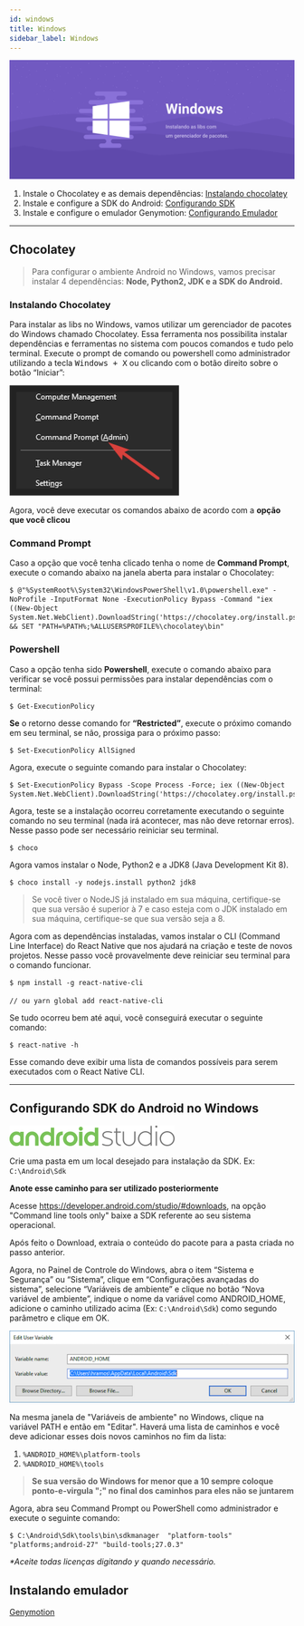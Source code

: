 ```yaml
---
id: windows
title: Windows
sidebar_label: Windows
---
```


![Windows](assets/ambiente-react-native/Windows.png)

1. Instale o Chocolatey e as demais dependências: [Instalando chocolatey](#chocolatey)
2. Instale e configure a SDK do Android: [Configurando SDK](#configurando-sdk-do-android-no-windows)
3. Instale e configure o emulador Genymotion: [Configurando Emulador](/ambiente-react-native/android/emulador)

<hr>

## Chocolatey

> Para configurar o ambiente Android no Windows, vamos precisar instalar 4 dependências: **Node, Python2, JDK e a SDK do Android.**

### Instalando Chocolatey

Para instalar as libs no Windows, vamos utilizar um gerenciador de pacotes do Windows chamado Chocolatey. Essa ferramenta nos possibilita instalar dependências e ferramentas no sistema com poucos comandos e tudo pelo terminal.
Execute o prompt de comando ou powershell como administrador utilizando a tecla <kbd>Windows + X</kbd> ou clicando com o botão direito sobre o botão “Iniciar”:

![Prompt](assets/ambiente-react-native/prompt.png)

Agora, você deve executar os comandos abaixo de acordo com a **opção que você clicou**

### Command Prompt

Caso a opção que você tenha clicado tenha o nome de **Command Prompt**, execute o comando abaixo na janela aberta para instalar o Chocolatey:

```console
$ @"%SystemRoot%\System32\WindowsPowerShell\v1.0\powershell.exe" -NoProfile -InputFormat None -ExecutionPolicy Bypass -Command "iex ((New-Object System.Net.WebClient).DownloadString('https://chocolatey.org/install.ps1'))" && SET "PATH=%PATH%;%ALLUSERSPROFILE%\chocolatey\bin"
```

### Powershell

Caso a opção tenha sido **Powershell**, execute o comando abaixo para verificar se você possui permissões para instalar dependências com o terminal:

```console
$ Get-ExecutionPolicy
```

**Se** o retorno desse comando for **“Restricted”**, execute o próximo comando em seu terminal, se não, prossiga para o próximo passo:

```console
$ Set-ExecutionPolicy AllSigned
```

Agora, execute o seguinte comando para instalar o Chocolatey:

```console
$ Set-ExecutionPolicy Bypass -Scope Process -Force; iex ((New-Object System.Net.WebClient).DownloadString('https://chocolatey.org/install.ps1'))
```

Agora, teste se a instalação ocorreu corretamente executando o seguinte comando no seu terminal (nada irá acontecer, mas não deve retornar erros). Nesse passo pode ser necessário reiniciar seu terminal.

```console
$ choco
```

Agora vamos instalar o Node, Python2 e a JDK8 (Java Development Kit 8).

```console
$ choco install -y nodejs.install python2 jdk8
```

> Se você tiver o NodeJS já instalado em sua máquina, certifique-se que sua versão é superior à 7 e caso esteja com o JDK instalado em sua máquina, certifique-se que sua versão seja a 8.

Agora com as dependências instaladas, vamos instalar o CLI (Command Line Interface) do React Native que nos ajudará na criação e teste de novos projetos. Nesse passo você provavelmente deve reiniciar seu terminal para o comando funcionar.

```console
$ npm install -g react-native-cli

// ou yarn global add react-native-cli
```

Se tudo ocorreu bem até aqui, você conseguirá executar o seguinte comando:

```console
$ react-native -h
```

Esse comando deve exibir uma lista de comandos possíveis para serem executados com o React Native CLI.

<hr>

## Configurando SDK do Android no Windows

![Android](assets/android-studio.png)

Crie uma pasta em um local desejado para instalação da SDK. Ex: `C:\Android\Sdk`

**Anote esse caminho para ser utilizado posteriormente**

Acesse https://developer.android.com/studio/#downloads, na opção "Command line tools only" baixe a SDK referente ao seu sistema operacional.

Após feito o Download, extraia o conteúdo do pacote para a pasta criada no passo anterior.

Agora, no Painel de Controle do Windows, abra o item “Sistema e Segurança” ou “Sistema”, clique em “Configurações avançadas do sistema”, selecione “Variáveis de ambiente” e clique no botão “Nova variável de ambiente”, indique o nome da variável como ANDROID_HOME, adicione o caminho utilizado acima (Ex: `C:\Android\Sdk`) como segundo parâmetro e clique em OK.

![Prompt](assets/ambiente-react-native/5.png)

Na mesma janela de "Variáveis de ambiente" no Windows, clique na variável PATH e então em "Editar". Haverá uma lista de caminhos e você deve adicionar esses dois novos caminhos no fim da lista:

1. `%ANDROID_HOME%\platform-tools`
2. `%ANDROID_HOME%\tools`

> **Se sua versão do Windows for menor que a 10 sempre coloque ponto-e-virgula ";" no final dos caminhos para eles não se juntarem**

Agora, abra seu Command Prompt ou PowerShell como administrador e execute o seguinte comando:

```console
$ C:\Android\Sdk\tools\bin\sdkmanager  "platform-tools" "platforms;android-27" "build-tools;27.0.3"
```

_\*Aceite todas licenças digitando <kbd>y</kbd> quando necessário._

## Instalando emulador

<a class="link-block" href="/ambiente-react-native/android/emulador"><i class="fab fa-android"></i>Genymotion</a>
